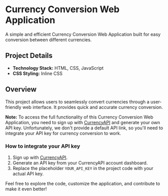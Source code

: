 # Currency Conversion Web Application

A simple and efficient Currency Conversion Web Application built for easy conversion between different currencies.

## Project Details

- **Technology Stack:** HTML, CSS, JavaScript
- **CSS Styling:** Inline CSS

## Overview

This project allows users to seamlessly convert currencies through a user-friendly web interface. It provides quick and accurate currency conversion.

**Note:** To access the full functionality of this Currency Conversion Web Application, you need to sign up with [CurrencyAPI](https://currencyapi.com/) and generate your own API key. Unfortunately, we don't provide a default API link, so you'll need to integrate your API key for currency conversion to work.

### How to integrate your API key

1. Sign up with [CurrencyAPI](https://currencyapi.com/).
2. Generate an API key from your CurrencyAPI account dashboard.
3. Replace the placeholder `YOUR_API_KEY` in the project code with your actual API key.

Feel free to explore the code, customize the application, and contribute to make it even better!
